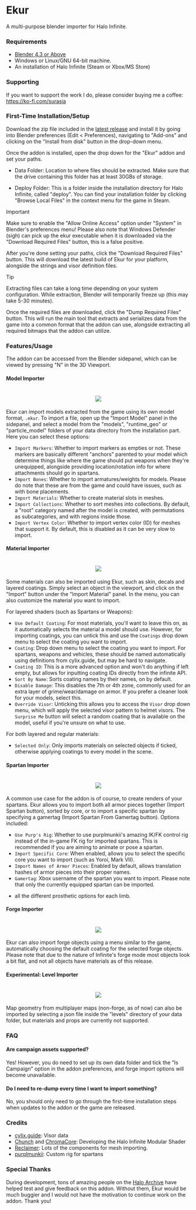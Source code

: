 Ekur
===
A multi-purpose blender importer for Halo Infinite.

### Requirements
- [Blender 4.3 or Above](https://www.blender.org/download/)
- Windows or Linux/GNU 64-bit machine.
- An installation of Halo Infinite (Steam or Xbox/MS Store)

### Supporting
If you want to support the work I do, please consider buying me a coffee: https://ko-fi.com/surasia

### First-Time Installation/Setup
Download the zip file included in the [latest release](https://github.com/Surasia/Ekur/releases/latest) and install it by going into Blender preferences (Edit < Preferences), navigating to "Add-ons" and clicking on the "Install from disk" button in the drop-down menu.

Once the addon is installed, open the drop down for the "Ekur" addon and set your paths.
- Data Folder: Location to where files should be extracted. Make sure that the drive containing this folder has at least 30GBs of storage.

- Deploy Folder: This is a folder inside the installation directory for Halo Infinite, called "deploy". You can find your installation folder by clicking "Browse Local Files" in the context menu for the game in Steam.

> [!IMPORTANT]
> Make sure to enable the "Allow Online Access" option under "System" in Blender's preferences menu!
> Please also note that Windows Defender (sigh) can pick up the ekur executable when it is downloaded via the "Download Required Files" button, this is a false positive.

After you're done setting your paths, click the "Download Required Files" button. This will download the latest build of Ekur for your platform, alongside the strings and visor definition files.


> [!TIP]
> Extracting files can take a long time depending on your system configuration.
> While extraction, Blender will temporarily freeze up (this may take 5-30 minutes).

Once the required files are downloaded, click the "Dump Required Files" button. This will run the main tool that extracts and serializes data from the game into a common format that the addon can use, alongside extracting all required bitmaps that the addon can utilize.

### Features/Usage
The addon can be accessed from the Blender sidepanel, which can be viewed by pressing "N" in the 3D Viewport.

#### Model Importer
<h1 align="center">
  <picture>
    <img style="margin: 0; padding: 0" src="./assets/img/model_importer.jpg">
  </picture>
</h1>

Ekur can import models extracted from the game using its own model format, `.ekur`. To import a file, open up the "Import Model" panel in the sidepanel, and select a model from the "models", "runtime_geo" or "particle_model" folders of your data directory from the installation part. Here you can select these options:
- `Import Markers`: Whether to import markers as empties or not. These markers are basically different "anchors" parented to your model which determine things like where the game should put weapons when they're unequipped, alongside providing location/rotation info for where attachments should go in spartans.
- `Import Bones`: Whether to import armatures/weights for models. Please do note that these are from the game and could have issues, such as with bone placements.
- `Import Materials`: Whether to create material slots in meshes.
- `Import Collections`: Whether to sort meshes into collections. By default, a "root" category named after the model is created, with permutations as subcategories, and with regions inside those.
- `Import Vertex Color`: Whether to import vertex color (ID) for meshes that support it. By default, this is disabled as it can be very slow to import.

#### Material Importer
<h1 align="center">
  <picture>
    <img style="margin: 0; padding: 0" src="./assets/img/material_importer.jpg">
  </picture>
</h1>
Some materials can also be imported using Ekur, such as skin, decals and layered coatings. Simply select an object in the viewport, and click on the "Import" button under the "Import Material" panel. In the menu, you can also customize the material you want to import.

For layered shaders (such as Spartans or Weapons):
- `Use Default Coating`: For most materials, you'll want to leave this on, as it automatically selects the material a model should use. However, for importing coatings, you can untick this and use the `Coatings` drop down menu to select the coating you want to import.
- `Coating`: Drop down menu to select the coating you want to import. For spartans, weapons and vehicles, these should be named automatically using definitions from cylix.guide, but may be hard to navigate.
- `Coating ID`: This is a more advanced option and won't do anything if left empty, but allows for inputting coating IDs directly from the infinite API.
- `Sort By Name`: Sorts coating names by their names, on by default.
- `Disable Damage`: This disables the 7th or 4th zone, commonly used for an extra layer of grime/wear/damage on armor. If you prefer a cleaner look for your models, select this.
- `Override Visor`: Unticking this allows you to access the `Visor` drop down menu, which will apply the selected visor pattern to helmet visors.
The `Surprise Me` button will select a random coating that is available on the model, useful if you're unsure on what to use.

For both layered and regular materials:
- `Selected Only`: Only imports materials on selected objects if ticked, otherwise applying coatings to every model in the scene.

#### Spartan Importer
<h1 align="center">
  <picture>
    <img style="margin: 0; padding: 0" src="./assets/img/spartan_importer.jpg">
  </picture>
</h1>

A common use case for the addon is of course, to create renders of your spartans. Ekur allows you to import both all armor pieces together (Import Spartan button), sorted by core, or to import a specific spartan by specifying a gamertag (Import Spartan From Gamertag button). Options included:
- `Use Purp's Rig`: Whether to use purplmunkii's amazing IK/FK control rig instead of the in-game FK rig for imported spartans. This is recommended if you are aiming to animate or pose a spartan.
- `Import Specific Core`: When enabled, allows you to select the specific core you want to import (such as Yoroi, Mark VII).
- `Import Names of Armor Pieces`: Enabled by default, allows translation hashes of armor pieces into their proper names.
- `Gamertag`: Xbox username of the spartan you want to import. Please note that only the currently equipped spartan can be imported.
+ all the different prosthetic options for each limb.

#### Forge Importer
<h1 align="center">
  <picture>
    <img style="margin: 0; padding: 0" src="./assets/img/forge_importer.jpg">
  </picture>
</h1>

Ekur can also import forge objects using a menu similar to the game, automatically choosing the default coating for the selected forge objects. Please note that due to the nature of Infinite's forge mode most objects look a bit flat, and not all objects have materials as of this release.

#### Experimental: Level Importer
<h1 align="center">
  <picture>
    <img style="margin: 0; padding: 0" src="./assets/img/level_importer.jpg">
  </picture>
</h1>

Map geometry from multiplayer maps (non-forge, as of now) can also be imported by selecting a json file inside the "levels" directory of your data folder, but materials and props are currently not supported.

### FAQ
#### Are campaign assets supported?
Yes! However, you do need to set up its own data folder and tick the "Is Campaign" option in the addon preferences, and forge import options will become unavailable.

#### Do I need to re-dump every time I want to import something?
No, you should only need to go through the first-time installation steps when updates to the addon or the game are released.

### Credits
- [cylix.guide](https://cylix.guide): Visor data
- [Chunch](https://github.com/Chunch7275) and [ChromaCore](https://bsky.app/profile/chromacore.bsky.social): Developing the Halo Infinite Modular Shader
- [Reclaimer](https://github.com/Gravemind2401/Reclaimer): Lots of the components for mesh importing.
- [purplmunkii](https://x.com/PURPL_MUNKII): Custom rig for spartans

### Special Thanks
During development, tons of amazing people on the [Halo Archive](https://discord.gg/haloarchive) have helped test and give feedback on this addon. Without them, Ekur would be much buggier and I would not have the motivation to continue work on the addon. Thank you!
